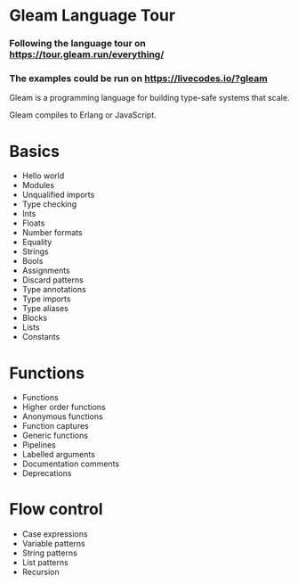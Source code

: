 # Gleam Language Tour

### Following the language tour on https://tour.gleam.run/everything/

### The examples could be run on https://livecodes.io/?gleam

Gleam is a programming language for building type-safe systems that scale.

Gleam compiles to Erlang or JavaScript.

# Basics

- Hello world
- Modules
- Unqualified imports
- Type checking
- Ints
- Floats
- Number formats
- Equality
- Strings
- Bools
- Assignments
- Discard patterns
- Type annotations
- Type imports
- Type aliases
- Blocks
- Lists
- Constants

# Functions

- Functions
- Higher order functions
- Anonymous functions
- Function captures
- Generic functions
- Pipelines
- Labelled arguments
- Documentation comments
- Deprecations

# Flow control

- Case expressions
- Variable patterns
- String patterns
- List patterns
- Recursion